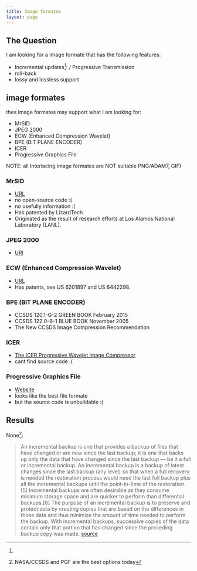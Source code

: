 ```yaml
---
title: Image formates
layout: page
---
```

## The Question ##

I am looking for a Image formate that has the following features:

 * Incremental updates[^1]: / Progressive Transmission
 * roll-back
 * lossy and lossless support


## image formates ##

thes image formates may support what I am looking for:

 * MrSID
 * JPEG 2000
 * ECW (Enhanced Compression Wavelet)
 * BPE (BIT PLANE ENCODER)
 * ICER
 * Progressive Graphics File

NOTE: all Interlacing image formates are NOT suitable PNG/ADAM7, GIF)


### MrSID ###

 * [URL](https://en.wikipedia.org/wiki/MrSID)
 * no open-source code :(
 * no usefully information :(
 * Has patented by LizardTech 
 * Originated as the result of research efforts at Los Alamos National Laboratory (LANL).

### JPEG 2000 ###

 * [URl](https://en.wikipedia.org/wiki/JPEG_2000)

### ECW (Enhanced Compression Wavelet) ###

 * [URL](https://en.wikipedia.org/wiki/ECW_(file_format))
 * Has patents, see US 6201897 and US 6442298.

### BPE (BIT PLANE ENCODER) ###

 * CCSDS 120.1-G-2 GREEN BOOK February 2015
 * CCSDS 122.0-B-1 BLUE BOOK November 2005
 * The New CCSDS Image Compression Recommendation

### ICER ###

 * [The ICER Progressive Wavelet Image Compressor](http://ipnpr.jpl.nasa.gov/progress_report/42-155/155J.pdf)
 * cant find source code :(

### Progressive Graphics File ###

 * [Website](http://www.libpgf.org/)
 * looks like the best file formate
 * but the source code is unbuildable :(

## Results ##
None[^3]:


[^1]: 
> An incremental backup is one that provides a backup of files that have changed or are new since the last backup;
> it is one that backs up only the data that have changed since the last backup — be it a full or incremental backup.
> An incremental backup is a backup of latest changes since the last backup (any level) so that when a full recovery is needed the restoration process would need the last full backup plus all the incremental backups until the point-in-time of the restoration.[5] Incremental backups are often desirable as they consume minimum storage space and are quicker to perform than differential backups.[6] The purpose of an incremental backup is to preserve and protect data by creating copies that are based on the differences in those data and thus minimize the amount of time needed to perform the backup. With incremental backups, successive copies of the data contain only that portion that has changed since the preceding backup copy was made.
[source](https://en.wikipedia.org/wiki/Incremental_backup)
[^2]:
[^3]: NASA/CCSDS and PGF are the best options today
